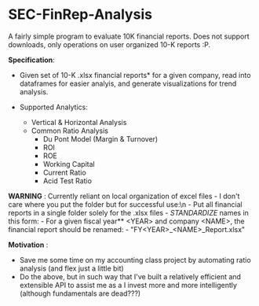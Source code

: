 # SEC-FinRep-Analysis
 A fairly simple program to evaluate 10K financial reports. Does not support downloads, only operations on user organized 10-K reports :P.


**Specification**:
  - Given set of 10-K .xlsx financial reports\* for a given company, read into dataframes for easier analyis, and generate visualizations for trend analysis.

  - Supported Analytics:
    - Vertical & Horizontal Analysis
    - Common Ratio Analysis
      - Du Pont Model (Margin & Turnover)
      - ROI
      - ROE
      - Working Capital
      - Current Ratio
      - Acid Test Ratio

  **WARNING** : Currently reliant on local organization of excel files - I don't care where you put the folder but for successful use:\n
      - Put all financial reports in a single folder solely for the .xlsx files
      - *STANDARDIZE* names in this form:
        - For a given fiscal year** \<YEAR\> and company \<NAME\>, the financial report should be renamed:
          - "FY\<YEAR\>\_\<NAME\>\_Report.xlsx"


**Motivation** :
  - Save me some time on my accounting class project by automating ratio analysis (and flex just a little bit)
  - Do the above, but in such way that I've built a relatively efficient and extensible
  API to assist me as a I invest more and more intelligently (although fundamentals are dead???)
